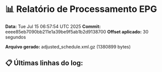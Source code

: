 # 📊 Relatório de Processamento EPG

**Data:** Tue Jul 15 06:57:54 UTC 2025
**Commit:** eeee85eb7090bb211e1a39be9f5ab1b2d9138700
**Offset aplicado:** 30 segundos

**Arquivo gerado:** adjusted_schedule.xml.gz (1380899 bytes)

## 📋 Últimas linhas do log:
```
```
